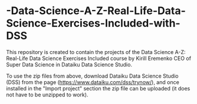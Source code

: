 # -Data-Science-A-Z-Real-Life-Data-Science-Exercises-Included-with-DSS
This repository is created to contain the projects of the  Data Science A-Z:  Real-Life Data Science Exercises Included course by Kirill Eremenko CEO of Super Data Science in Dataiku Data Science Studio.

To use the zip files from above, download Dataiku Data Science Studio (DSS) from the page (https://www.dataiku.com/dss/trynow/), and once installed in the "Import project" section the zip file can be uploaded (it does not have to be unzipped to work).
